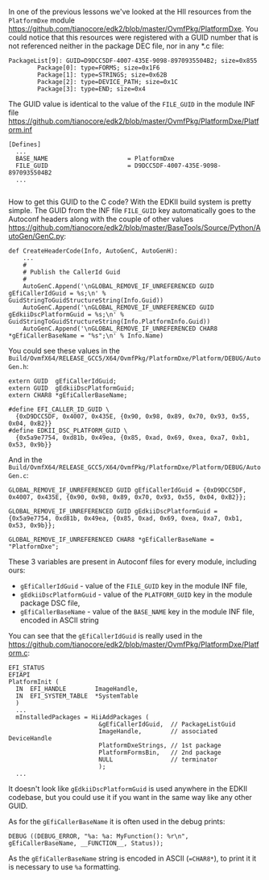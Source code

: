 In one of the previous lessons we've looked at the HII resources from the `PlatformDxe` module https://github.com/tianocore/edk2/blob/master/OvmfPkg/PlatformDxe. You could notice that this resources were registered with a GUID number that is not referenced neither in the package DEC file, nor in any *.c file:
```
PackageList[9]: GUID=D9DCC5DF-4007-435E-9098-8970935504B2; size=0x855
        Package[0]: type=FORMS; size=0x1F6
        Package[1]: type=STRINGS; size=0x62B
        Package[2]: type=DEVICE_PATH; size=0x1C
        Package[3]: type=END; size=0x4
```

The GUID value is identical to the value of the `FILE_GUID` in the module INF file https://github.com/tianocore/edk2/blob/master/OvmfPkg/PlatformDxe/Platform.inf
```
[Defines]
  ...
  BASE_NAME                      = PlatformDxe
  FILE_GUID                      = D9DCC5DF-4007-435E-9098-8970935504B2
  ...
  
```

How to get this GUID to the C code? With the EDKII build system is pretty simple. The GUID from the INF file `FILE_GUID` key automatically goes to the Autoconf headers along with the couple of other values https://github.com/tianocore/edk2/blob/master/BaseTools/Source/Python/AutoGen/GenC.py:
```
def CreateHeaderCode(Info, AutoGenC, AutoGenH):
    ...
    #
    # Publish the CallerId Guid
    #
    AutoGenC.Append('\nGLOBAL_REMOVE_IF_UNREFERENCED GUID gEfiCallerIdGuid = %s;\n' % GuidStringToGuidStructureString(Info.Guid))
    AutoGenC.Append('\nGLOBAL_REMOVE_IF_UNREFERENCED GUID gEdkiiDscPlatformGuid = %s;\n' % GuidStringToGuidStructureString(Info.PlatformInfo.Guid))
    AutoGenC.Append('\nGLOBAL_REMOVE_IF_UNREFERENCED CHAR8 *gEfiCallerBaseName = "%s";\n' % Info.Name)
```

You could see these values in the `Build/OvmfX64/RELEASE_GCC5/X64/OvmfPkg/PlatformDxe/Platform/DEBUG/AutoGen.h`:
```
extern GUID  gEfiCallerIdGuid;
extern GUID  gEdkiiDscPlatformGuid;
extern CHAR8 *gEfiCallerBaseName;

#define EFI_CALLER_ID_GUID \
  {0xD9DCC5DF, 0x4007, 0x435E, {0x90, 0x98, 0x89, 0x70, 0x93, 0x55, 0x04, 0xB2}}
#define EDKII_DSC_PLATFORM_GUID \
  {0x5a9e7754, 0xd81b, 0x49ea, {0x85, 0xad, 0x69, 0xea, 0xa7, 0xb1, 0x53, 0x9b}}
```

And in the `Build/OvmfX64/RELEASE_GCC5/X64/OvmfPkg/PlatformDxe/Platform/DEBUG/AutoGen.c`:
```
GLOBAL_REMOVE_IF_UNREFERENCED GUID gEfiCallerIdGuid = {0xD9DCC5DF, 0x4007, 0x435E, {0x90, 0x98, 0x89, 0x70, 0x93, 0x55, 0x04, 0xB2}};

GLOBAL_REMOVE_IF_UNREFERENCED GUID gEdkiiDscPlatformGuid = {0x5a9e7754, 0xd81b, 0x49ea, {0x85, 0xad, 0x69, 0xea, 0xa7, 0xb1, 0x53, 0x9b}};

GLOBAL_REMOVE_IF_UNREFERENCED CHAR8 *gEfiCallerBaseName = "PlatformDxe";
```

These 3 variables are present in Autoconf files for every module, including ours:
- `gEfiCallerIdGuid` - value of the `FILE_GUID` key in the module INF file,
- `gEdkiiDscPlatformGuid` - value of the `PLATFORM_GUID` key in the module package DSC file,
- `gEfiCallerBaseName` - value of the `BASE_NAME` key in the module INF file, encoded in ASCII string

You can see that the `gEfiCallerIdGuid` is really used in the https://github.com/tianocore/edk2/blob/master/OvmfPkg/PlatformDxe/Platform.c:
```
EFI_STATUS
EFIAPI
PlatformInit (
  IN  EFI_HANDLE        ImageHandle,
  IN  EFI_SYSTEM_TABLE  *SystemTable
  )
  ...
  mInstalledPackages = HiiAddPackages (
                         &gEfiCallerIdGuid,  // PackageListGuid
                         ImageHandle,        // associated DeviceHandle
                         PlatformDxeStrings, // 1st package
                         PlatformFormsBin,   // 2nd package
                         NULL                // terminator
                         );
  ...
```

It doesn't look like `gEdkiiDscPlatformGuid` is used anywhere in the EDKII codebase, but you could use it if you want in the same way like any other GUID.

As for the `gEfiCallerBaseName` it is often used in the debug prints:
```
DEBUG ((DEBUG_ERROR, "%a: %a: MyFunction(): %r\n",  gEfiCallerBaseName, __FUNCTION__, Status));
```
As the `gEfiCallerBaseName` string is encoded in ASCII (`=CHAR8*`), to print it it is necessary to use `%a` formatting.

